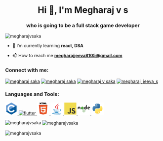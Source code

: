<h1 align="center">Hi 👋, I'm Megharaj v s</h1>
<h3 align="center">who is going to be a full stack game developer</h3>

<p align="left"> <img src="https://komarev.com/ghpvc/?username=megharajvsaka&label=Profile%20views&color=0e75b6&style=flat" alt="megharajvsaka" /> </p>



- 🌱 I’m currently learning **react, DSA**

- 📫 How to reach me **megharajjeeva8105@gmail.com**

<h3 align="left">Connect with me:</h3>
<p align="left">
<a href="https://twitter.com/megharaj saka" target="blank"><img align="center" src="https://raw.githubusercontent.com/rahuldkjain/github-profile-readme-generator/master/src/images/icons/Social/twitter.svg" alt="megharaj saka" height="30" width="40" /></a>
<a href="https://linkedin.com/in/megharaj saka" target="blank"><img align="center" src="https://raw.githubusercontent.com/rahuldkjain/github-profile-readme-generator/master/src/images/icons/Social/linked-in-alt.svg" alt="megharaj saka" height="30" width="40" /></a>
<a href="https://fb.com/megharaj v saka" target="blank"><img align="center" src="https://raw.githubusercontent.com/rahuldkjain/github-profile-readme-generator/master/src/images/icons/Social/facebook.svg" alt="megharaj v saka" height="30" width="40" /></a>
<a href="https://instagram.com/megharaj_jeeva_s" target="blank"><img align="center" src="https://raw.githubusercontent.com/rahuldkjain/github-profile-readme-generator/master/src/images/icons/Social/instagram.svg" alt="megharaj_jeeva_s" height="30" width="40" /></a>
</p>

<h3 align="left">Languages and Tools:</h3>
<p align="left"> <a href="https://www.cprogramming.com/" target="_blank" rel="noreferrer"> <img src="https://raw.githubusercontent.com/devicons/devicon/master/icons/c/c-original.svg" alt="c" width="40" height="40"/> </a> <a href="https://flutter.dev" target="_blank" rel="noreferrer"> <img src="https://www.vectorlogo.zone/logos/flutterio/flutterio-icon.svg" alt="flutter" width="40" height="40"/> </a> <a href="https://www.w3.org/html/" target="_blank" rel="noreferrer"> <img src="https://raw.githubusercontent.com/devicons/devicon/master/icons/html5/html5-original-wordmark.svg" alt="html5" width="40" height="40"/> </a> <a href="https://www.java.com" target="_blank" rel="noreferrer"> <img src="https://raw.githubusercontent.com/devicons/devicon/master/icons/java/java-original.svg" alt="java" width="40" height="40"/> </a> <a href="https://developer.mozilla.org/en-US/docs/Web/JavaScript" target="_blank" rel="noreferrer"> <img src="https://raw.githubusercontent.com/devicons/devicon/master/icons/javascript/javascript-original.svg" alt="javascript" width="40" height="40"/> </a> <a href="https://nodejs.org" target="_blank" rel="noreferrer"> <img src="https://raw.githubusercontent.com/devicons/devicon/master/icons/nodejs/nodejs-original-wordmark.svg" alt="nodejs" width="40" height="40"/> </a> <a href="https://www.python.org" target="_blank" rel="noreferrer"> <img src="https://raw.githubusercontent.com/devicons/devicon/master/icons/python/python-original.svg" alt="python" width="40" height="40"/> </a> </p>

<p><img align="left" src="https://github-readme-stats.vercel.app/api/top-langs?username=megharajvsaka&show_icons=true&locale=en&layout=compact" alt="megharajvsaka" /></p>

<p>&nbsp;<img align="center" src="https://github-readme-stats.vercel.app/api?username=megharajvsaka&show_icons=true&locale=en" alt="megharajvsaka" /></p>

<p><img align="center" src="https://github-readme-streak-stats.herokuapp.com/?user=megharajvsaka&" alt="megharajvsaka" /></p>
